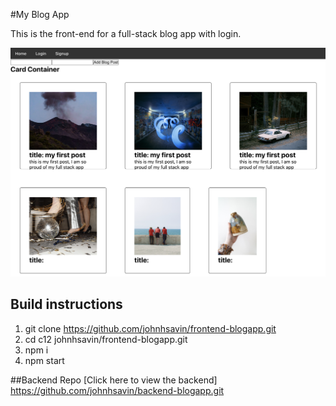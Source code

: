 #My Blog App

This is the front-end for a full-stack blog app with login.

[![screen shot](./public/preview.png)](https://google.com/)

## Build instructions
1. git clone https://github.com/johnhsavin/frontend-blogapp.git
2. cd c12 johnhsavin/frontend-blogapp.git
3. npm i
4. npm start

##Backend Repo
[Click here to view the backend]
https://github.com/johnhsavin/backend-blogapp.git
